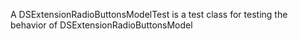 A DSExtensionRadioButtonsModelTest is a test class for testing the behavior of DSExtensionRadioButtonsModel